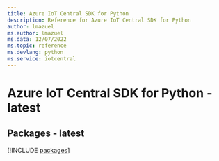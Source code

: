 ```yaml
---
title: Azure IoT Central SDK for Python
description: Reference for Azure IoT Central SDK for Python
author: lmazuel
ms.author: lmazuel
ms.data: 12/07/2022
ms.topic: reference
ms.devlang: python
ms.service: iotcentral
---
```

# Azure IoT Central SDK for Python - latest
## Packages - latest
[!INCLUDE [packages](iot-central-index.md)]